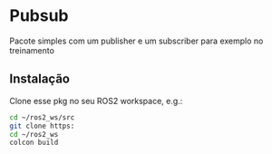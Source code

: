# Pubsub
Pacote simples com um publisher e um subscriber para exemplo no treinamento


## Instalação
Clone esse pkg no seu ROS2 workspace, e.g.:

```bash
cd ~/ros2_ws/src
git clone https:
cd ~/ros2_ws
colcon build
